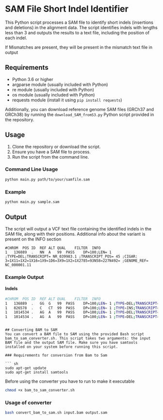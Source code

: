 # SAM File Short Indel Identifier

This Python script processes a SAM file to identify short indels (insertions and deletions) in the alignment data. The script identifies indels with lengths less than 3 and outputs the results to a text file, including the position of each indel.


If Mismatches are present, they will be present in the mismatch text file in output

## Requirements

- Python 3.6 or higher
- argparse module (usually included with Python)
- re module (usually included with Python)
- os module (usually included with Python)
- requests module (install it using `pip install requests`)

Additionally, you can download reference genome SAM files (GRCh37 and GRCh38) by running the `download_SAM_fromS3.py` Python script provided in the repository.

## Usage

1. Clone the repository or download the script.
2. Ensure you have a SAM file to process.
3. Run the script from the command line.

### Command Line Usage

```sh
python main.py path/to/your/samfile.sam
```

### Example

```sh
python main.py sample.sam
```

## Output

The script will output a VCF text file containing the identified indels in the SAM file, along with their positions. Additional info about the variant is present on the INFO section 

```
#CHROM	POS	ID	REF	ALT	QUAL	FILTER	INFO
1	136889	.	NN	A	99	PASS	DP=100;LEN= 1 ;TYPE=DEL;TRANSCRIPT= NR_039983.1 ;TRANSCRIPT_POS= 45 ;CIGAR: 3=1X11=1X2=1X16=1X9=1D6=3X9=1X2=1X2785=93N58=227N492= ;GENOME_REF= NC_000001.11

```


### Example Output
#### Indels
```sh
#CHROM	POS	ID	REF	ALT	QUAL	FILTER	INFO
1	136889	.	GG	G	99	PASS	DP=100;LEN= 1 ;TYPE=DEL;TRANSCRIPT= NR_039983.1 ;TRANSCRIPT_POS= 45 ;CIGAR: 3=1X11=1X2=1X16=1X9=1D6=3X9=1X2=1X2785=93N58=227N492= ;GENOME_REF= NC_000001.11
1	826578	.	C	CT	99	PASS	DP=100;LEN= 1 ;TYPE=INS;TRANSCRIPT= NM_024796.1 ;TRANSCRIPT_POS= 405 ;CIGAR: 33S146=1X19=1X47=1X10=1X146=1I315=1X315=1X2=1X8=1X30=1X254= ;GENOME_REF= NC_000001.11
1	1014534	.	AG	A	99	PASS	DP=100;LEN= 1 ;TYPE=DEL;TRANSCRIPT= NM_005101.2 ;TRANSCRIPT_POS= 628 ;CIGAR: 78=407N104=1X92=1X92=1X259=1D5= ;GENOME_REF= NC_000001.11
1	1014534	.	AG	A	99	PASS	DP=100;LEN= 1 ;TYPE=DEL;TRANSCRIPT= NM_005101.1 ;TRANSCRIPT_POS= 628 ;CIGAR: 78=407N104=1X92=1X92=1X259=1D5=1S ;GENOME_REF= NC_000001.11
```

```

## Converting BAM to SAM
You can convert a BAM file to SAM using the provided Bash script bam_to_sam_converter.sh. This script takes two arguments: the input BAM file and the output SAM file. Make sure you have samtools installed on your system before running this script.

### Requirements for conversion from Bam to Sam

``` sh
sudo apt-get update
sudo apt-get install samtools
```
Before using the converter you have to run to make it executable 

``` sh
chmod +x bam_to_sam_converter.sh
```
### Usage of converter

``` sh
bash convert_bam_to_sam.sh input.bam output.sam
```


